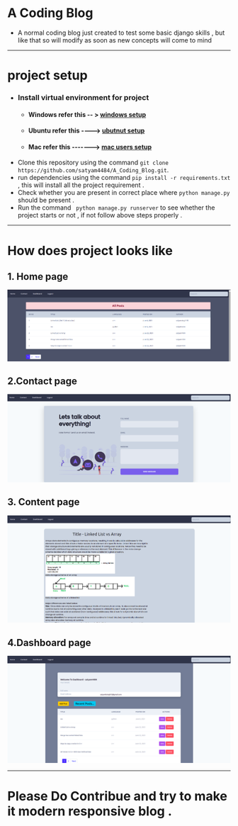 # A Coding Blog 
- A normal coding blog just created to test some basic django skills , but like that so will modify as soon as new concepts will come to mind 
_____

# project setup
- ### Install virtual environment for project 
  - #### Windows refer this -- > [windows setup](https://www.stanleyulili.com/django/how-to-install-django-on-windows/)
  - #### Ubuntu refer this ----> [ubutnut setup](https://www.javatpoint.com/django-virtual-environment-setup)
  - #### Mac refer this -------> [mac users setup](https://appdividend.com/2018/03/28/how-to-install-django-in-mac/)
- Clone this repository using the command `git clone https://github.com/satyam4484/A_Coding_Blog.git`.
- run dependencies using the command ` pip install -r requirements.txt ` , this will install all the project requirement .
- Check whether you are present in correct place where `python manage.py ` should be present .
- Run the command ` python manage.py runserver` to see whether the project starts or not , if not follow above steps properly .

____
# How does project looks like 
## 1. Home page 
  ![](home.png)
## 2.Contact page 
  ![](contact.png)
## 3. Content page 
  ![](conten1.png)
## 4.Dashboard page 
  ![](dashboard.png)
  
____
# Please Do Contribue and try to make it modern responsive blog . 
  
 

